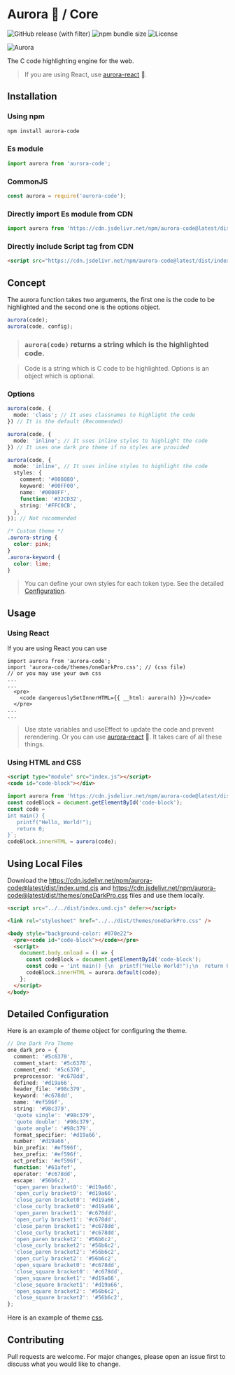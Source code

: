 # Aurora 🎨 / Core

![GitHub release (with filter)](https://img.shields.io/github/v/release/codeAbinash/aurora?color=limegreen)
![npm bundle size](https://img.shields.io/bundlephobia/minzip/aurora-code?color=aa3aec)
![License](https://img.shields.io/github/license/codeAbinash/aurora?color=orangered)

![Aurora](https://try-aurora.vercel.app/aurora.png)

The C code highlighting engine for the web.

> If you are using React, use [aurora-react](https://github.com/codeAbinash/aurora-react) 🚀.

## Installation

### Using npm

```bash
npm install aurora-code
```

### Es module

```js
import aurora from 'aurora-code';
```

### CommonJS

```js
const aurora = require('aurora-code');
```

### Directly import Es module from CDN

```js
import aurora from 'https://cdn.jsdelivr.net/npm/aurora-code@latest/dist/index.js';
```

### Directly include Script tag from CDN

```html
<script src="https://cdn.jsdelivr.net/npm/aurora-code@latest/dist/index.umd.cjs" type="application/json"></script>
```

## Concept

The aurora function takes two arguments, the first one is the code to be highlighted and the second one is the options object.

```ts
aurora(code);
aurora(code, config);
```

> ### `aurora(code)` returns a string which is the highlighted code.

> Code is a string which is C code to be highlighted.
> Options is an object which is optional.

### Options

```ts
aurora(code, {
  mode: 'class'; // It uses classnames to highlight the code
}) // It is the default (Recommended)
```

```ts
aurora(code, {
  mode: 'inline'; // It uses inline styles to highlight the code
}) // It uses one dark pro theme if no styles are provided
```

```ts
aurora(code, {
  mode: 'inline', // It uses inline styles to highlight the code
  styles: {
    comment: '#808080',
    keyword: '#00FF00',
    name: '#0000FF',
    function: '#32CD32',
    string: '#FFC0CB',
  },
}); // Not recommended
```

```css
/* Custom theme */
.aurora-string {
  color: pink;
}
.aurora-keyword {
  color: lime;
}
```

> You can define your own styles for each token type. See the detailed [Configuration](#detailed-configuration).

## Usage

### Using React

If you are using React you can use

```tsx
import aurora from 'aurora-code';
import 'aurora-code/themes/oneDarkPro.css'; // (css file)
// or you may use your own css
...
...
  <pre>
    <code dangerouslySetInnerHTML={{ __html: aurora(h) }}></code>
  </pre>
...
...
```

> Use state variables and useEffect to update the code and prevent rerendering. Or you can use [aurora-react](https://github.com/codeAbinash/aurora-react) 🚀. It takes care of all these things.

### Using HTML and CSS

```html
<script type="module" src="index.js"></script>
<code id="code-block"></div>
```

```js
import aurora from 'https://cdn.jsdelivr.net/npm/aurora-code@latest/dist/index.js';
const codeBlock = document.getElementById('code-block');
const code = `
int main() {
   printf("Hello, World!");
   return 0;
}`;
codeBlock.innerHTML = aurora(code);
```

## Using Local Files

Download the https://cdn.jsdelivr.net/npm/aurora-code@latest/dist/index.umd.cjs and https://cdn.jsdelivr.net/npm/aurora-code@latest/dist/themes/oneDarkPro.css files and use them locally.

```html
<script src="../../dist/index.umd.cjs" defer></script>

<link rel="stylesheet" href="../../dist/themes/oneDarkPro.css" />

<body style="background-color: #070e22">
  <pre><code id="code-block"></code></pre>
  <script>
    document.body.onload = () => {
      const codeBlock = document.getElementById('code-block');
      const code = 'int main() {\n  printf("Hello World!");\n  return 0;\n}';
      codeBlock.innerHTML = aurora.default(code);
    };
  </script>
</body>
```

## Detailed Configuration

Here is an example of theme object for configuring the theme.

```ts
// One Dark Pro Theme
one_dark_pro = {
  comment: '#5c6370',
  comment_start: '#5c6370',
  comment_end: '#5c6370',
  preprocessor: '#c678dd',
  defined: '#d19a66',
  header_file: '#98c379',
  keyword: '#c678dd',
  name: '#ef596f',
  string: '#98c379',
  'quote single': '#98c379',
  'quote double': '#98c379',
  'quote angle': '#98c379',
  format_specifier: '#d19a66',
  number: '#d19a66',
  bin_prefix: '#ef596f',
  hex_prefix: '#ef596f',
  oct_prefix: '#ef596f',
  function: '#61afef',
  operator: '#c678dd',
  escape: '#56b6c2',
  'open_paren bracket0': '#d19a66',
  'open_curly bracket0': '#d19a66',
  'close_paren bracket0': '#d19a66',
  'close_curly bracket0': '#d19a66',
  'open_paren bracket1': '#c678dd',
  'open_curly bracket1': '#c678dd',
  'close_paren bracket1': '#c678dd',
  'close_curly bracket1': '#c678dd',
  'open_paren bracket2': '#56b6c2',
  'close_curly bracket2': '#56b6c2',
  'close_paren bracket2': '#56b6c2',
  'open_curly bracket2': '#56b6c2',
  'open_square bracket0': '#c678dd',
  'close_square bracket0': '#c678dd',
  'open_square bracket1': '#d19a66',
  'close_square bracket1': '#d19a66',
  'open_square bracket2': '#56b6c2',
  'close_square bracket2': '#56b6c2',
};
```

Here is an example of theme [css](https://github.com/codeAbinash/aurora/blob/main/public/themes/oneDarkPro.css).

## Contributing

Pull requests are welcome. For major changes, please open an issue first to discuss what you would like to change.
